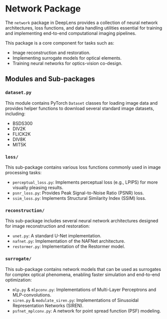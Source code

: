 # Network Package

The `network` package in DeepLens provides a collection of neural network architectures, loss functions, and data handling utilities essential for training and implementing end-to-end computational imaging pipelines.

This package is a core component for tasks such as:
-   Image reconstruction and restoration.
-   Implementing surrogate models for optical elements.
-   Training neural networks for optics-vision co-design.

## Modules and Sub-packages

### `dataset.py`
This module contains PyTorch `Dataset` classes for loading image data and provides helper functions to download several standard image datasets, including:
-   BSDS300
-   DIV2K
-   FLICK2K
-   DIV8K
-   MIT5K

### `loss/`
This sub-package contains various loss functions commonly used in image processing tasks:
-   `perceptual_loss.py`: Implements perceptual loss (e.g., LPIPS) for more visually pleasing results.
-   `psnr_loss.py`: Provides Peak Signal-to-Noise Ratio (PSNR) loss.
-   `ssim_loss.py`: Implements Structural Similarity Index (SSIM) loss.

### `reconstruction/`
This sub-package includes several neural network architectures designed for image reconstruction and restoration:
-   `unet.py`: A standard U-Net implementation.
-   `nafnet.py`: Implementation of the NAFNet architecture.
-   `restormer.py`: Implementation of the Restormer model.

### `surrogate/`
This sub-package contains network models that can be used as surrogates for complex optical phenomena, enabling faster simulation and end-to-end optimization:
-   `mlp.py` & `mlpconv.py`: Implementations of Multi-Layer Perceptrons and MLP-convolutions.
-   `siren.py` & `modulate_siren.py`: Implementations of Sinusoidal Representation Networks (SIREN).
-   `psfnet_mplconv.py`: A network for point spread function (PSF) modeling.
